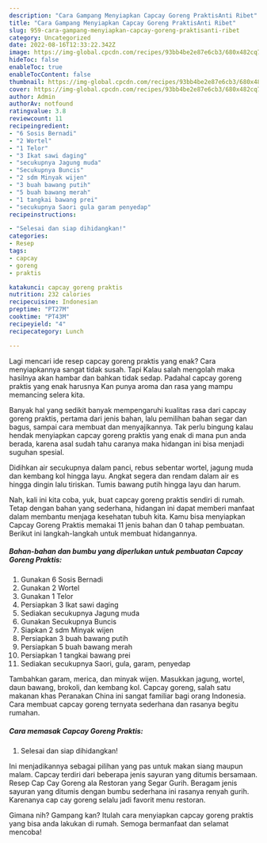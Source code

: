 ```yaml
---
description: "Cara Gampang Menyiapkan Capcay Goreng PraktisAnti Ribet"
title: "Cara Gampang Menyiapkan Capcay Goreng PraktisAnti Ribet"
slug: 959-cara-gampang-menyiapkan-capcay-goreng-praktisanti-ribet
category: Uncategorized
date: 2022-08-16T12:33:22.342Z
image: https://img-global.cpcdn.com/recipes/93bb4be2e87e6cb3/680x482cq70/capcay-goreng-praktis-foto-resep-utama.jpg
hideToc: false
enableToc: true
enableTocContent: false
thumbnail: https://img-global.cpcdn.com/recipes/93bb4be2e87e6cb3/680x482cq70/capcay-goreng-praktis-foto-resep-utama.jpg
cover: https://img-global.cpcdn.com/recipes/93bb4be2e87e6cb3/680x482cq70/capcay-goreng-praktis-foto-resep-utama.jpg
author: Admin
authorAv: notfound
ratingvalue: 3.8
reviewcount: 11
recipeingredient:
- "6 Sosis Bernadi"
- "2 Wortel"
- "1 Telor"
- "3 Ikat sawi daging"
- "secukupnya Jagung muda"
- "Secukupnya Buncis"
- "2 sdm Minyak wijen"
- "3 buah bawang putih"
- "5 buah bawang merah"
- "1 tangkai bawang prei"
- "secukupnya Saori gula garam penyedap"
recipeinstructions:

- "Selesai dan siap dihidangkan!"
categories:
- Resep
tags:
- capcay
- goreng
- praktis

katakunci: capcay goreng praktis 
nutrition: 232 calories
recipecuisine: Indonesian
preptime: "PT27M"
cooktime: "PT43M"
recipeyield: "4"
recipecategory: Lunch

---
```



Lagi mencari ide resep capcay goreng praktis yang enak? Cara menyiapkannya sangat tidak susah. Tapi Kalau salah mengolah maka hasilnya akan hambar dan bahkan tidak sedap. Padahal capcay goreng praktis yang enak harusnya Kan punya aroma dan rasa yang mampu memancing selera kita.


Banyak hal yang sedikit banyak mempengaruhi kualitas rasa dari capcay goreng praktis, pertama dari jenis bahan, lalu pemilihan bahan segar dan bagus, sampai cara membuat dan menyajikannya. Tak perlu bingung kalau hendak menyiapkan capcay goreng praktis yang enak di mana pun anda berada, karena asal sudah tahu caranya maka hidangan ini bisa menjadi suguhan spesial.

Didihkan air secukupnya dalam panci, rebus sebentar wortel, jagung muda dan kembang kol hingga layu. Angkat segera dan rendam dalam air es hingga dingin lalu tiriskan. Tumis bawang putih hingga layu dan harum.


Nah, kali ini kita coba, yuk, buat capcay goreng praktis sendiri di rumah. Tetap dengan bahan yang sederhana, hidangan ini dapat memberi manfaat dalam membantu menjaga kesehatan tubuh kita. Kamu bisa menyiapkan Capcay Goreng Praktis memakai 11 jenis bahan dan 0 tahap pembuatan. Berikut ini langkah-langkah untuk membuat hidangannya.

<!--inarticleads1-->

##### Bahan-bahan dan bumbu yang diperlukan untuk pembuatan Capcay Goreng Praktis:

1. Gunakan 6 Sosis Bernadi
1. Gunakan 2 Wortel
1. Gunakan 1 Telor
1. Persiapkan 3 Ikat sawi daging
1. Sediakan secukupnya Jagung muda
1. Gunakan Secukupnya Buncis
1. Siapkan 2 sdm Minyak wijen
1. Persiapkan 3 buah bawang putih
1. Persiapkan 5 buah bawang merah
1. Persiapkan 1 tangkai bawang prei
1. Sediakan secukupnya Saori, gula, garam, penyedap


Tambahkan garam, merica, dan minyak wijen. Masukkan jagung, wortel, daun bawang, brokoli, dan kembang kol. Capcay goreng, salah satu makanan khas Peranakan China ini sangat familiar bagi orang Indonesia. Cara membuat capcay goreng ternyata sederhana dan rasanya begitu rumahan. 

<!--inarticleads2-->

##### Cara memasak Capcay Goreng Praktis:


1. Selesai dan siap dihidangkan!

Ini menjadikannya sebagai pilihan yang pas untuk makan siang maupun malam. Capcay terdiri dari beberapa jenis sayuran yang ditumis bersamaan. Resep Cap Cay Goreng ala Restoran yang Segar Gurih. Beragam jenis sayuran yang ditumis dengan bumbu sederhana ini rasanya renyah gurih. Karenanya cap cay goreng selalu jadi favorit menu restoran. 

Gimana nih? Gampang kan? Itulah cara menyiapkan capcay goreng praktis yang bisa anda lakukan di rumah. Semoga bermanfaat dan selamat mencoba!
